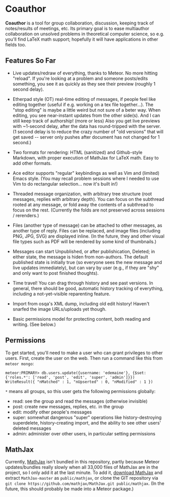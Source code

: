 # Coauthor #

**Coauthor** is a tool for group collaboration, discussion, keeping track of
notes/results of meetings, etc.  Its primary goal is to ease multiauthor
collaboration on unsolved problems in theoretical computer science, so
e.g. you'll find LaTeX math support; hopefully it will have applications
in other fields too.

## Features So Far ##

* Live updates/redraw of everything, thanks to Meteor.  No more hitting
"reload".  If you're looking at a problem and someone posts/edits something,
you see it as quickly as they see their preview (roughly 1 second delay).

* Etherpad style (OT) real-time editing of messages, if people feel like
editing together (useful if e.g. working on a tex file together...).
The "stop editing" is maybe a little weird but not sure of a beter way.
When editing, you see near-instant updates from the other side(s).
And I can still keep track of authorship!  (more or less)
Also you get live previews with ~1-second delay, after the data has
round-tripped with the server.  (1 second delay is to reduce the crazy
number of "old versions" that will get saved -- server only pushes after
document has not changed for 1 second.)

* Two formats for rendering: HTML (sanitized) and Github-style Markdown,
with proper execution of MathJax for LaTeX math.  Easy to add other formats.

* Ace editor supports "regular" keybindings as well as Vim and (limited)
Emacs style.  (You may recall problem sessions where I needed to use Vim to
do rectangular selection... now it's built in!)

* Threaded message organization, with arbitrary tree structure (root messages,
replies with arbitrary depth).  You can focus on the subthread rooted at any
message, or fold away the contents of a subthread to focus on the rest.
(Currently the folds are not preserved across sessions / rerenders.)

* Files (another type of message) can be attached to other messages, as
another type of reply.  Files can be replaced, and image files (including
PNG, JPG, SVG) are displayed inline.  (In the future, they and other visual
file types such as PDF will be rendered by some kind of thumbnails.)

* Messages can start Unpublished, or after publishication, Deleted; in either
state, the message is hiden from non-authors.  The default published state is
initially true (so everyone sees the new message and live updates immediately),
but can vary by user (e.g., if they are "shy" and only want to post finished
thoughts).

* Time travel!  You can drag through history and see past versions.
In general, there should be good, automatic history tracking of everything,
including a not-yet-visible reparenting feature.

* Import from osqa's XML dump, including old edit history!  Haven't snarfed
the image URLs/uploads yet though.

* Basic permissions model for protecting content, both reading and writing.
(See below.)

## Permissions ##

To get started, you'll need to make a user who can grant privileges to other
users.  First, create the user on the web.  Then run a command like this from
`meteor mongo`:

```
meteor:PRIMARY> db.users.update({username: 'edemaine'}, {$set: {'roles.*': ['read', 'post', 'edit', 'super', 'admin']}})
WriteResult({ "nMatched" : 1, "nUpserted" : 0, "nModified" : 1 })
```

`*` means all groups, so this user gets the following permissions globally:

* read: see the group and read the messages (otherwise invisible)
* post: create new messages, replies, etc. in the group
* edit: modify other people's messages
* super: somewhat dangerous "super" operations like history-destroying
  superdelete, history-creating import, and the ability to see other users'
  deleted messages
* admin: administer over other users, in particular setting permissions

## MathJax ##

Currently, [MathJax](https://www.mathjax.org/) isn't bundled in this repository,
partly because Meteor updates/bundles really slowly when all 33,000 files of MathJax
are in the project, so I only add it at the last minute.  To add it,
[download MathJax](https://github.com/mathjax/MathJax/archive/master.zip)
and extract `MathJax-master` as `public/mathjax`, or clone the GIT repository
via `git clone https://github.com/mathjax/MathJax.git public/mathjax`.
(In the future, this should probably be made into a Meteor package.)
